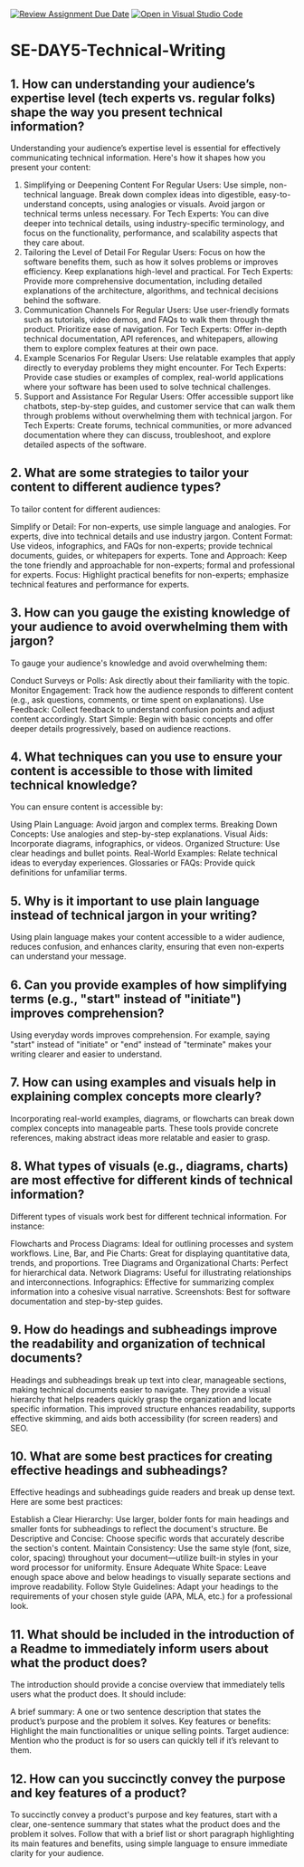[![Review Assignment Due Date](https://classroom.github.com/assets/deadline-readme-button-22041afd0340ce965d47ae6ef1cefeee28c7c493a6346c4f15d667ab976d596c.svg)](https://classroom.github.com/a/zsAR-pyY)
[![Open in Visual Studio Code](https://classroom.github.com/assets/open-in-vscode-2e0aaae1b6195c2367325f4f02e2d04e9abb55f0b24a779b69b11b9e10269abc.svg)](https://classroom.github.com/online_ide?assignment_repo_id=18513782&assignment_repo_type=AssignmentRepo)
# SE-DAY5-Technical-Writing
## 1. How can understanding your audience’s expertise level (tech experts vs. regular folks) shape the way you present technical information?
Understanding your audience’s expertise level is essential for effectively communicating technical information. Here's how it shapes how you present your content:

1. Simplifying or Deepening Content
For Regular Users: Use simple, non-technical language. Break down complex ideas into digestible, easy-to-understand concepts, using analogies or visuals. Avoid jargon or technical terms unless necessary.
For Tech Experts: You can dive deeper into technical details, using industry-specific terminology, and focus on the functionality, performance, and scalability aspects that they care about.
2. Tailoring the Level of Detail
For Regular Users: Focus on how the software benefits them, such as how it solves problems or improves efficiency. Keep explanations high-level and practical.
For Tech Experts: Provide more comprehensive documentation, including detailed explanations of the architecture, algorithms, and technical decisions behind the software.
3. Communication Channels
For Regular Users: Use user-friendly formats such as tutorials, video demos, and FAQs to walk them through the product. Prioritize ease of navigation.
For Tech Experts: Offer in-depth technical documentation, API references, and whitepapers, allowing them to explore complex features at their own pace.
4. Example Scenarios
For Regular Users: Use relatable examples that apply directly to everyday problems they might encounter.
For Tech Experts: Provide case studies or examples of complex, real-world applications where your software has been used to solve technical challenges.
5. Support and Assistance
For Regular Users: Offer accessible support like chatbots, step-by-step guides, and customer service that can walk them through problems without overwhelming them with technical jargon.
For Tech Experts: Create forums, technical communities, or more advanced documentation where they can discuss, troubleshoot, and explore detailed aspects of the software.
## 2. What are some strategies to tailor your content to different audience types?
To tailor content for different audiences:

Simplify or Detail: For non-experts, use simple language and analogies. For experts, dive into technical details and use industry jargon.
Content Format: Use videos, infographics, and FAQs for non-experts; provide technical documents, guides, or whitepapers for experts.
Tone and Approach: Keep the tone friendly and approachable for non-experts; formal and professional for experts.
Focus: Highlight practical benefits for non-experts; emphasize technical features and performance for experts.
## 3. How can you gauge the existing knowledge of your audience to avoid overwhelming them with jargon?
To gauge your audience's knowledge and avoid overwhelming them:

Conduct Surveys or Polls: Ask directly about their familiarity with the topic.
Monitor Engagement: Track how the audience responds to different content (e.g., ask questions, comments, or time spent on explanations).
Use Feedback: Collect feedback to understand confusion points and adjust content accordingly.
Start Simple: Begin with basic concepts and offer deeper details progressively, based on audience reactions.
## 4. What techniques can you use to ensure your content is accessible to those with limited technical knowledge?
You can ensure content is accessible by:

Using Plain Language: Avoid jargon and complex terms.
Breaking Down Concepts: Use analogies and step-by-step explanations.
Visual Aids: Incorporate diagrams, infographics, or videos.
Organized Structure: Use clear headings and bullet points.
Real-World Examples: Relate technical ideas to everyday experiences.
Glossaries or FAQs: Provide quick definitions for unfamiliar terms.
## 5. Why is it important to use plain language instead of technical jargon in your writing?
Using plain language makes your content accessible to a wider audience, reduces confusion, and enhances clarity, ensuring that even non-experts can understand your message.
## 6. Can you provide examples of how simplifying terms (e.g., "start" instead of "initiate") improves comprehension?
Using everyday words improves comprehension. For example, saying "start" instead of "initiate" or "end" instead of "terminate" makes your writing clearer and easier to understand.
## 7. How can using examples and visuals help in explaining complex concepts more clearly?
Incorporating real-world examples, diagrams, or flowcharts can break down complex concepts into manageable parts. These tools provide concrete references, making abstract ideas more relatable and easier to grasp.
## 8. What types of visuals (e.g., diagrams, charts) are most effective for different kinds of technical information?
Different types of visuals work best for different technical information. For instance:

Flowcharts and Process Diagrams: Ideal for outlining processes and system workflows.
Line, Bar, and Pie Charts: Great for displaying quantitative data, trends, and proportions.
Tree Diagrams and Organizational Charts: Perfect for hierarchical data.
Network Diagrams: Useful for illustrating relationships and interconnections.
Infographics: Effective for summarizing complex information into a cohesive visual narrative.
Screenshots: Best for software documentation and step-by-step guides.
## 9. How do headings and subheadings improve the readability and organization of technical documents?
Headings and subheadings break up text into clear, manageable sections, making technical documents easier to navigate. They provide a visual hierarchy that helps readers quickly grasp the organization and locate specific information. This improved structure enhances readability, supports effective skimming, and aids both accessibility (for screen readers) and SEO.
## 10. What are some best practices for creating effective headings and subheadings?
Effective headings and subheadings guide readers and break up dense text. Here are some best practices:

Establish a Clear Hierarchy: Use larger, bolder fonts for main headings and smaller fonts for subheadings to reflect the document's structure.
Be Descriptive and Concise: Choose specific words that accurately describe the section's content.
Maintain Consistency: Use the same style (font, size, color, spacing) throughout your document—utilize built-in styles in your word processor for uniformity.
Ensure Adequate White Space: Leave enough space above and below headings to visually separate sections and improve readability.
Follow Style Guidelines: Adapt your headings to the requirements of your chosen style guide (APA, MLA, etc.) for a professional look.
## 11. What should be included in the introduction of a Readme to immediately inform users about what the product does?
The introduction should provide a concise overview that immediately tells users what the product does. It should include:

A brief summary: A one or two sentence description that states the product’s purpose and the problem it solves.
Key features or benefits: Highlight the main functionalities or unique selling points.
Target audience: Mention who the product is for so users can quickly tell if it’s relevant to them.
## 12. How can you succinctly convey the purpose and key features of a product?
To succinctly convey a product's purpose and key features, start with a clear, one-sentence summary that states what the product does and the problem it solves. Follow that with a brief list or short paragraph highlighting its main features and benefits, using simple language to ensure immediate clarity for your audience.
